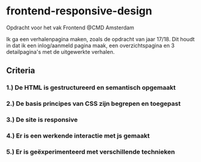 # frontend-responsive-design
Opdracht voor het vak Frontend @CMD Amsterdam

Ik ga een verhalenpagina maken, zoals de opdracht van jaar 17/18. Dit houdt in dat ik een inlog/aanmeld pagina maak, een overzichtspagina en 3 detailpagina's met de uitgewerkte verhalen.

## Criteria
### 1.) De HTML is gestructureerd en semantisch opgemaakt

### 2.) De basis principes van CSS zijn begrepen en toegepast

### 3.) De site is responsive

### 4.) Er is een werkende interactie met js gemaakt

### 5.) Er is geëxperimenteerd met verschillende technieken
